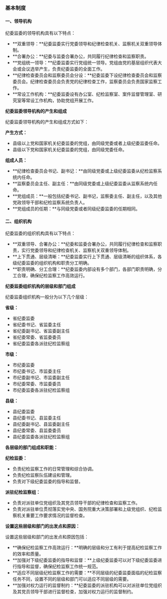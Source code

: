 ### 基本制度 

#### 一、领导机构

纪委监委的领导机构具有以下特点：

- **双重领导：**纪委监委实行党委领导和纪律检查机关、监察机关双重领导体制。
- **合署办公：**纪委与监委合署办公，共同履行纪律检查和监察职责。
- **党组统一领导：**纪委监委实行党组统一领导。党组由党的基层组织代表大会或会议选举产生，负责纪委监委的全面工作。
- **纪律检查委员会和监察委员会分设：**纪委监委下设纪律检查委员会和监察委员会。纪律检查委员会负责党的纪律检查工作，监察委员会负责国家监察工作。
- **常设工作机构：**纪委监委设有办公室、纪检监察室、案件监督管理室、研究室等常设工作机构，协助党组开展工作。

**纪委监委领导机构的产生和组成**

纪委监委领导机构的产生和组成方式如下：

**产生方式：**

- 县级以上党和国家机关纪委监委的党组，由同级党委或者上级纪委监委任命。
- 县级以下党和国家机关纪委监委的党组，由同级党委任命。

**组成人员：**

- **纪律检查委员会书记、副书记：**由同级党委或上级纪委监委从纪检监察系统内任命。
- **监察委员会主任、副主任：**由同级党委或上级纪委监委从监察系统内任命。
- **党组成员：**一般包括纪委书记、副书记，监察委主任、副主任，以及其他党政领导干部和纪检监察系统负责人。
- **党组成员的任期：**与同级党委或者同级纪委监委的任期相同。

#### 二、组织机构

纪委监委的组织机构具有以下特点：

- **双重领导、合署办公：**纪委和监委合署办公，共同履行纪律检查和监察职责，实行党委领导和纪律检查机关、监察机关双重领导体制。
- **上下贯通、层级清晰：**纪委监委实行上下贯通、层级清晰的组织体系，各级纪委监委的组织机构和职责分工明确。
- **职责明确、分工合理：**纪委监委内部设有多个部门，各部门职责明确，分工合理，确保纪检监察工作高效运行。

**纪委监委组织机构的层级和部门组成**

纪委监委组织机构一般分为以下几个层级：

**省级：**

- 省纪委监委
- 省纪委书记、省监委主任
- 省纪委副书记、省监委副主任
- 省纪委常委、省监委委员
- 省纪委监委各派驻纪检监察组

**市级：**

- 市纪委监委
- 市纪委书记、市监委主任
- 市纪委副书记、市监委副主任
- 市纪委常委、市监委委员
- 市纪委监委各派驻纪检监察组

**县级：**

- 县纪委监委
- 县纪委书记、县监委主任
- 县纪委副书记、县监委副主任
- 县纪委常委、县监委委员
- 县纪委监委各派驻纪检监察组

**各层级的部门组成和职能：**

**纪检监委：**

- 负责纪检监察工作的日常管理和综合协调。
- 负责纪检监察队伍建设和管理。
- 负责对下级纪委监委的指导和监督。

**派驻纪检监察组：**

- 负责对派驻单位党组织及其党员领导干部的纪律检查和监察工作。
- 负责对派驻单位贯彻落实党中央、国务院重大决策部署和上级党组织、纪检监察机关重要工作要求情况的监督检查。

**设置这些层级和部门的出发点和原因：**

设置这些层级和部门的出发点和原因包括：

- **确保纪检监察工作高效运行：**明确的层级和分工有利于提高纪检监察工作的效率和质量。
- **加强对下级纪委监委的指导和监督：**上级纪委监委可以对下级纪委监委进行指导和监督，确保纪检监察工作统一规范。
- **适应不同层级纪检监察工作的需要：**不同层级的纪委监委面临的纪检监察任务不同，设置不同的层级和部门可以适应不同层级的需要。
- **加强对权力运行的监督制约：**纪委监委的派驻机构可以对派驻单位党组织及其党员领导干部进行监督检查，加强对权力运行的监督制约。

#### 